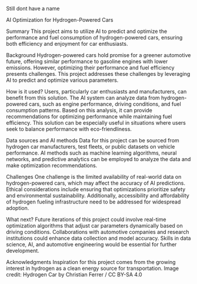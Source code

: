 Still dont have a name


AI Optimization for Hydrogen-Powered Cars

Summary
This project aims to utilize AI to predict and optimize the performance and fuel consumption of hydrogen-powered cars, ensuring both efficiency and enjoyment for car enthusiasts.

Background
Hydrogen-powered cars hold promise for a greener automotive future, offering similar performance to gasoline engines with lower emissions. However, optimizing their performance and fuel efficiency presents challenges. This project addresses these challenges by leveraging AI to predict and optimize various parameters.

How is it used?
Users, particularly car enthusiasts and manufacturers, can benefit from this solution. The AI system can analyze data from hydrogen-powered cars, such as engine performance, driving conditions, and fuel consumption patterns. Based on this analysis, it can provide recommendations for optimizing performance while maintaining fuel efficiency. This solution can be especially useful in situations where users seek to balance performance with eco-friendliness.

Data sources and AI methods
Data for this project can be sourced from hydrogen car manufacturers, test fleets, or public datasets on vehicle performance. AI methods such as machine learning algorithms, neural networks, and predictive analytics can be employed to analyze the data and make optimization recommendations.

Challenges
One challenge is the limited availability of real-world data on hydrogen-powered cars, which may affect the accuracy of AI predictions. Ethical considerations include ensuring that optimizations prioritize safety and environmental sustainability. Additionally, accessibility and affordability of hydrogen fueling infrastructure need to be addressed for widespread adoption.

What next?
Future iterations of this project could involve real-time optimization algorithms that adjust car parameters dynamically based on driving conditions. Collaborations with automotive companies and research institutions could enhance data collection and model accuracy. Skills in data science, AI, and automotive engineering would be essential for further development.

Acknowledgments
Inspiration for this project comes from the growing interest in hydrogen as a clean energy source for transportation. Image credit: Hydrogen Car by Christian Ferrer / CC BY-SA 4.0

